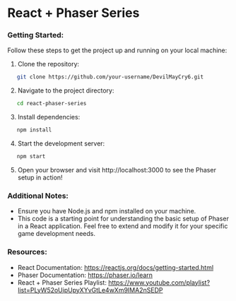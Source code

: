 # React + Phaser Series 


### Getting Started:

Follow these steps to get the project up and running on your local machine:

1. Clone the repository:

```bash
   git clone https://github.com/your-username/DevilMayCry6.git
```

2. Navigate to the project directory:
```bash
   cd react-phaser-series
```

3. Install dependencies:
```bash
   npm install
```

4. Start the development server:
```bash
   npm start
```

5. Open your browser and visit http://localhost:3000 to see the Phaser setup in action!


### Additional Notes:

- Ensure you have Node.js and npm installed on your machine.
- This code is a starting point for understanding the basic setup of Phaser in a React application. Feel free to extend and modify it for your specific game development needs.

### Resources:

- React Documentation: https://reactjs.org/docs/getting-started.html
- Phaser Documentation: https://phaser.io/learn
- React + Phaser Series Playlist: https://www.youtube.com/playlist?list=PLyW52oUipUpyXYvGtLe4wXm9IMA2nSEDP

